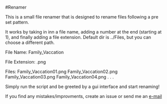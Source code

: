 #Renamer

This is a small file renamer that is designed to rename files following a pre set pattern. 

It works by taking in inn a file name, adding a number at the end (starting at 1), and finally adding a file extension. Default dir is ../Files, but you can choose a different path. 

File Name: Family_Vaccation

File Extension: .png

Files: 
Family_Vaccation01.png
Family_Vaccation02.png
Family_Vaccation03.png
Family_Vaccation04.png
        .
        .
        .

Simply run the script and be greeted by a gui interface and start renaming!

If you find any mistakes/improvments, create an issue or send me an [e-mail](mailto:kontakt@sivert.priv.no?subject=[GitHub]%13GPA-calculator)